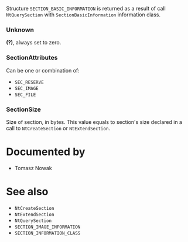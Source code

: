 Structure `SECTION_BASIC_INFORMATION` is returned as a result of call `NtQuerySection` with `SectionBasicInformation` information class.

### Unknown

**(?)**, always set to zero.

### SectionAttributes

Can be one or combination of:

* `SEC_RESERVE`
* `SEC_IMAGE`
* `SEC_FILE`

### SectionSize

Size of section, in bytes. This value equals to section's size declared in a call to `NtCreateSection` or `NtExtendSection`.

# Documented by

* Tomasz Nowak

# See also

* `NtCreateSection`
* `NtExtendSection`
* `NtQuerySection`
* `SECTION_IMAGE_INFORMATION`
* `SECTION_INFORMATION_CLASS`
